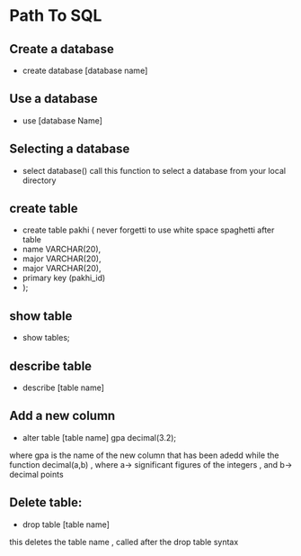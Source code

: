 
# Path To SQL 

## Create a database
- create database [database name]

## Use a database
- use [database Name]

## Selecting a database
- select database()
call this function to select a database from your local directory

## create table 
- create table pakhi (
never forgetti to use white space spaghetti after table
- name VARCHAR(20),
- major VARCHAR(20),
- major VARCHAR(20),
- primary key (pakhi_id)
- );

## show table
- show tables;

## describe table
- describe [table name]

## Add a new column
- alter table [table name] gpa decimal(3.2);
 
 where gpa is the name of the new column that has been adedd while the function decimal(a,b) , where a→ significant figures of the integers , and b→ decimal points

 ## Delete table:
- drop table [table name]
 
 this deletes the table name , called after the drop table syntax
 

